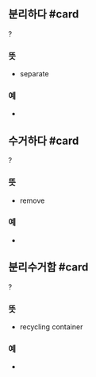 ## 분리하다 #card
?
### 뜻
- separate
### 예
-
<!--SR:!2024-10-13,20,268-->

## 수거하다 #card
?
### 뜻
- remove
### 예
-
<!--SR:!2024-09-27,4,190-->

## 분리수거함 #card
?
### 뜻
- recycling container
### 예
-

